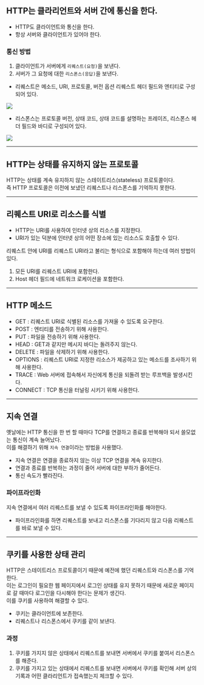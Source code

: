 ## HTTP는 클라리언트와 서버 간에 통신을 한다.

- HTTP도 클라이언트와 통신을 한다.
- 항상 서버와 클라이언트가 있어야 한다.

### 통신 방법

1. 클라이언트가 서버에게 `리퀘스트(요청)`을 보낸다.
2. 서버가 그 요청에 대한 `리스폰스(응답)`을 보낸다.

- 리퀘스트은 메소드, URI, 프로토콜, 버전 옵션 리퀘스트 헤더 필드와 엔티티로 구성되어 있다.

![](https://velog.velcdn.com/images/dovnaldisn/post/b561b26e-f376-4c42-9f41-e64d989e2e6e/image.png)


- 리스폰스는 프로토콜 버전, 상태 코드, 상태 코드를 설명하는 프레이즈, 리스폰스 헤더 필드와 바디로 구성되어 있다.

![](https://velog.velcdn.com/images/dovnaldisn/post/e1fc4996-a555-40a6-97c1-841cb1fef1d5/image.png)

***

## HTTP는 상태를 유지하지 않는 프로토콜
HTTP는 상태를 계속 유지하지 않는 스테이트리스(stateless) 프로토콜이다.   
즉 HTTP 프로토콜은 이전에 보냈던 리퀘스트나 리스폰스를 기억하지 못한다.

***

## 리퀘스트 URI로 리소스를 식별
- HTTP는 URI를 사용하여 인터넷 상의 리소스를 지정한다.
- URI가 있는 덕분에 인터넷 상의 어떤 장소에 있는 리소스도 호출할 수 있다.


리퀘스트 안에 URI를 리퀘스트 URI라고 불리는 형식으로 포함해야 하는데 여러 방법이 있다.

1. 모든 URI를 리퀘스트 URI에 포함한다.
2. Host 헤더 필드에 네트워크 로케이션을 포함한다.

***

## HTTP 메소드
- GET : 리퀘스트 URI로 식별된 리소스를 가져올 수 있도록 요구한다.
- POST : 엔티티를 전송하기 위해 사용한다.
- PUT : 파일을 전송하기 위해 사용한다.
- HEAD : GET과 같지만 메시지 바디는 돌려주지 않는다.
- DELETE : 파일을 삭제하기 위해 사용한다.
- OPTIONS : 리퀘스트 URI로 지정한 리소스가 제공하고 있는 메소드를 조사하기 위해 사용한다.
- TRACE : Web 서버에 접속해서 자신에게 통신을 되돌려 받는 루프백을 발생시킨다.
- CONNECT : TCP 통신을 터널링 시키기 위해 사용한다.

***

## 지속 연결
옛날에는 HTTP 통신을 한 번 할 때마다 TCP를 연결하고 종료를 반복해야 되서 쓸모없는 통신이 계속 늘어났다.   
이를 해결하기 위해 `지속 연결`이라는 방법을 사용했다.

- 지속 연결은 연결을 종료하지 않는 이상 TCP 연결을 계속 유지한다.
- 연결과 종료를 반복하는 과정이 줄어 서버에 대한 부하가 줄어든다.
- 통신 속도가 빨라진다.

### 파이프라인화
지속 연결에서 여러 리퀘스트를 보낼 수 있도록 파이프라인화를 해야한다.

- 파이프라인화를 하면 리퀘스트를 보내고 리스폰스를 기다리지 않고 다음 리퀘스트를 바로 보낼 수 있다.

***

## 쿠키를 사용한 상태 관리

HTTP은 스테이트리스 프로토콜이기 때문에 예전에 했던 리퀘스트와 리스폰스를 기억한다.   
이는 로그인이 필요한 웹 페이지에서 로그인 상태를 유지 못하기 때문에 새로운 페이지로 갈 때마다 로그인을 다시해야 한다는 문제가 생긴다.   
이를 쿠키를 사용하여 해결할 수 있다.

- 쿠키는 클라이언트에 보존한다.
- 리퀘스트나 리스폰스에서 쿠키를 같이 보낸다.

### 과정
1. 쿠키를 가지지 않은 상태에서 리퀘스트를 보내면 서버에서 쿠키를 붙여서 리스폰스를 해준다.
2. 쿠키를 가지고 있는 상태에서 리퀘스트를 보내면 서버에서 쿠키를 확인해 서버 상의 기록과 어떤 클라리언트가 접속했는지 체크할 수 있다.